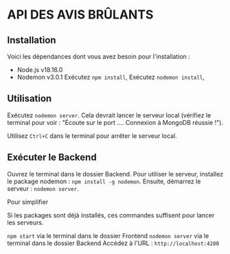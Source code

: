 # API DES AVIS BRÛLANTS #

## Installation ##

Voici les dépendances dont vous avez besoin pour l'installation :
- Node.js v18.16.0
- Nodemon v3.0.1
Exécutez `npm install`,
Exécutez `nodemon install`,


## Utilisation ##

Exécutez `nodemon server`. Cela devrait lancer le serveur local (vérifiez le terminal pour voir : "Écoute sur le port .... Connexion à MongoDB réussie !").

Utilisez `Ctrl+C` dans le terminal pour arrêter le serveur local.



##   Exécuter le Backend

 Ouvrez le terminal dans le dossier Backend.
 Pour utiliser le serveur, installez le package nodemon : `npm install -g nodemon`. Ensuite, démarrez le serveur : `nodemon server`.

Pour simplifier

Si les packages sont déjà installés, ces commandes suffisent pour lancer les serveurs.

 `npm start` via le terminal dans le dossier Frontend
 `nodemon server` via le terminal dans le dossier Backend
 Accédez à l'URL : `http://localhost:4200`

